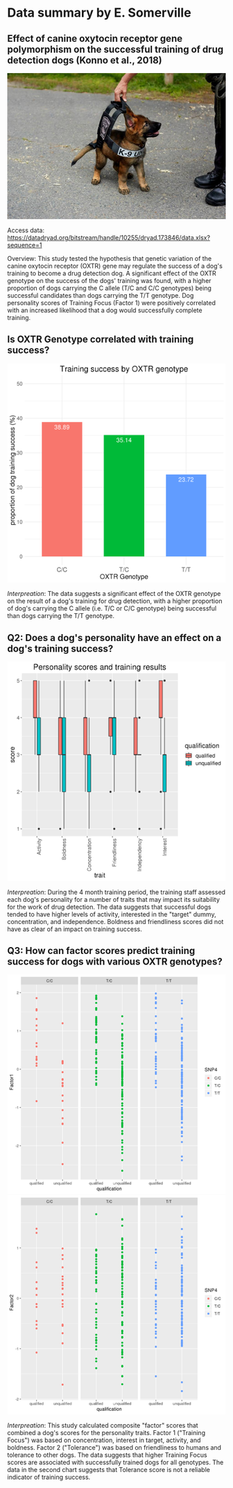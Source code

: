 # Data summary by E. Somerville

## Effect of canine oxytocin receptor gene polymorphism on the successful training of drug detection dogs (Konno et al., 2018)
![](cute_dog.jpg)

Access data: https://datadryad.org/bitstream/handle/10255/dryad.173846/data.xlsx?sequence=1

Overview: This study tested the hypothesis that genetic variation of the canine oxytocin receptor (OXTR) gene may regulate the success of a dog's training to become a drug detection dog. A significant effect of the OXTR genotype on the success of the dogs' training was found, with a higher proportion of dogs carrying the C allele (T/C and C/C genotypes) being successful candidates than dogs carrying the T/T genotype. Dog personality scores of Training Focus (Factor 1) were positively correlated with an increased likelihood that a dog would successfully complete training.

## Is OXTR Genotype correlated with training success? 

![](qualified_genotype.png)

*Interpreation*: The data suggests a significant effect of the OXTR genotype on the result of a dog's training for drug detection, with a higher proportion of dog's carrying the C allele (i.e. T/C or C/C genotype) being successful than dogs carrying the T/T genotype.

## Q2: Does a dog's personality have an effect on a dog's training success?

![](personality_scores.png)

*Interpreation*: During the 4 month training period, the training staff assessed each dog's personality for a number of traits that may impact its suitability for the work of drug detection. The data suggests that successful dogs tended to have higher levels of activity, interested in the "target" dummy, concentration, and independence. Boldness and friendliness scores did not have as clear of an impact on training success.

## Q3: How can factor scores predict training success for dogs with various OXTR genotypes?

![](Factor1.png)
![](Factor2.png)

*Interpreation*: This study calculated composite "factor" scores that combined a dog's scores for the personality traits. Factor 1 ("Training Focus") was based on concentration, interest in target, activity, and boldness. Factor 2 ("Tolerance") was based on friendliness to humans and tolerance to other dogs. The data suggests that higher Training Focus scores are associated with successfully trained dogs for all genotypes. The data in the second chart suggests that Tolerance score is not a reliable indicator of training success.

